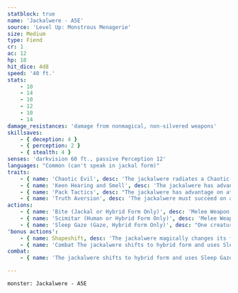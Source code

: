 ```yaml
---
statblock: true
name: 'Jackalwere - A5E'
source: 'Level Up: Monstrous Menagerie'
size: Medium
type: Fiend
cr: 1
ac: 12
hp: 18
hit_dice: 4d8
speed: '40 ft.'
stats:
    - 10
    - 14
    - 10
    - 12
    - 10
    - 14
damage_resistances: 'damage from nonmagical, non-silvered weapons'
skillsaves:
    - { deception: 4 }
    - { perception: 2 }
    - { stealth: 4 }
senses: 'darkvision 60 ft., passive Perception 12'
languages: "Common (can't speak in jackal form)"
traits:
    - { name: 'Chaotic Evil', desc: 'The jackalwere radiates a Chaotic and Evil aura.' }
    - { name: 'Keen Hearing and Smell', desc: 'The jackalwere has advantage on Perception checks that rely on hearing and smell.' }
    - { name: 'Pack Tactics', desc: "The jackalwere has advantage on attack rolls against a creature if at least one of the jackalwere's allies is within 5 feet of the creature and not incapacitated." }
    - { name: 'Truth Aversion', desc: 'The jackalwere must succeed on a DC 14 Wisdom saving throw to make a true statement. On a failure, it tells an unpremeditated lie.' }
actions:
    - { name: 'Bite (Jackal or Hybrid Form Only)', desc: 'Melee Weapon Attack: +4 to hit, reach 5 ft., one target. Hit: 4 (1d4 + 2) piercing damage.' }
    - { name: 'Scimitar (Human or Hybrid Form Only)', desc: 'Melee Weapon Attack: +4 to hit, reach 5 ft., one target. Hit: 5 (1d6 + 2) slashing damage.' }
    - { name: 'Sleep Gaze (Gaze, Hybrid Form Only)', desc: "One creature within 30 feet of the jackalwere makes a DC 10 Wisdom saving throw. On a failed save, the target is magically charmed. At the beginning of the jackalwere's next turn, the target repeats the saving throw. On a success, the effect ends. On a failure, the creature falls unconscious for 10 minutes. Both the charmed and unconscious conditions end if the target takes damage or a creature within reach of the target uses an action to shake the target back to its senses. If the target successfully saves against Sleep Gaze, it is immune to Sleep Gaze for 24 hours. Undead and creatures immune to charm aren't affected by it." }
'bonus actions':
    - { name: Shapeshift, desc: 'The jackalwere magically changes its form, along with its equipment, to that of a specific Medium humanoid or a jackal-human hybrid or its true form, which is a Small jackal. While shapeshifted, its statistics are otherwise unchanged. It reverts to its true form if it dies.' }
    - { name: 'Combat The jackalwere shifts to hybrid form and uses Sleep Gaze on an unsuspecting target', desc: 'It then fights with its scimitar, staying next to at least one ally. A jackalwere is fearless when facing enemies armed with mundane weapons, but it retreats if it is outnumbered by enemies capable of bypassing its resistances.' }
combat:
    - { name: 'The jackalwere shifts to hybrid form and uses Sleep Gaze on an unsuspecting target', desc: 'It then fights with its scimitar, staying next to at least one ally. A jackalwere is fearless when facing enemies armed with mundane weapons, but it retreats if it is outnumbered by enemies capable of bypassing its resistances.' }

---
```

```statblock
monster: Jackalwere - A5E
```
